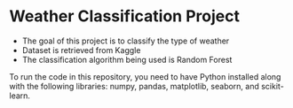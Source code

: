 # Weather Classification Project
- The goal of this project is to classify the type of weather
- Dataset is retrieved from Kaggle
- The classification algorithm being used is Random Forest

To run the code in this repository, you need to have Python installed along with the following libraries: numpy, pandas, matplotlib, seaborn, and scikit-learn.
